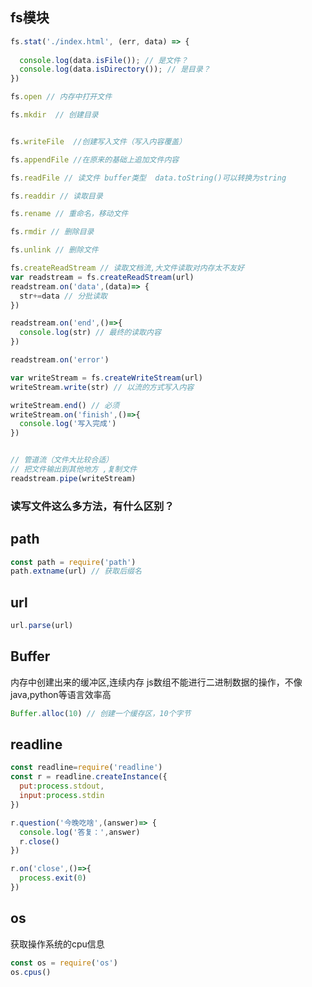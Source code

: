 ## fs模块  

```js
fs.stat('./index.html', (err, data) => {
  
  console.log(data.isFile()); // 是文件？ 
  console.log(data.isDirectory()); // 是目录？
})

fs.open // 内存中打开文件 

fs.mkdir  // 创建目录  


fs.writeFile  //创建写入文件（写入内容覆盖） 

fs.appendFile //在原来的基础上追加文件内容

fs.readFile // 读文件 buffer类型  data.toString()可以转换为string 

fs.readdir // 读取目录 

fs.rename // 重命名，移动文件 

fs.rmdir // 删除目录 

fs.unlink // 删除文件 

fs.createReadStream // 读取文档流,大文件读取对内存太不友好
var readstream = fs.createReadStream(url)
readstream.on('data',(data)=> {
  str+=data // 分批读取 
})

readstream.on('end',()=>{
  console.log(str) // 最终的读取内容
})

readstream.on('error') 

var writeStream = fs.createWriteStream(url)
writeStream.write(str) // 以流的方式写入内容 

writeStream.end() // 必须 
writeStream.on('finish',()=>{
  console.log('写入完成')
}) 


// 管道流（文件大比较合适） 
// 把文件输出到其他地方 ,复制文件
readstream.pipe(writeStream)

```

### 读写文件这么多方法，有什么区别？

## path 
```js
const path = require('path')
path.extname(url) // 获取后缀名 
```



## url 
```js
url.parse(url)
``` 




## Buffer 
内存中创建出来的缓冲区,连续内存
js数组不能进行二进制数据的操作，不像java,python等语言效率高

```js
Buffer.alloc(10) // 创建一个缓存区，10个字节
```


## readline 
```js
const readline=require('readline')
const r = readline.createInstance({
  put:process.stdout,
  input:process.stdin
})

r.question('今晚吃啥',(answer)=> {
  console.log('答复：',answer)
  r.close()
})

r.on('close',()=>{
  process.exit(0)
})
```


## os 

获取操作系统的cpu信息
```js
const os = require('os')
os.cpus()
```


